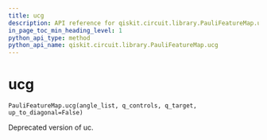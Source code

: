 ```yaml
---
title: ucg
description: API reference for qiskit.circuit.library.PauliFeatureMap.ucg
in_page_toc_min_heading_level: 1
python_api_type: method
python_api_name: qiskit.circuit.library.PauliFeatureMap.ucg
---
```


# ucg

<span id="qiskit.circuit.library.PauliFeatureMap.ucg" />

`PauliFeatureMap.ucg(angle_list, q_controls, q_target, up_to_diagonal=False)`

Deprecated version of uc.

